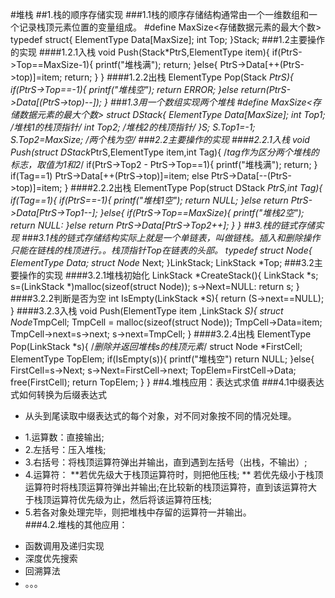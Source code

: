 #堆栈
##1.栈的顺序存储实现
###1.1栈的顺序存储结构通常由一个一维数组和一个记录栈顶元素位置的变量组成。
    #define MaxSize<存储数据元素的最大个数>
    typedef struct{
      ElementType Data[MaxSize];
      int Top;
    }Stack;
###1.2主要操作的实现
####1.2.1入栈
    void Push(Stack*PtrS,ElementType item){
      if(PtrS->Top==MaxSize-1){
        printf("堆栈满");
        return;
      }else{
        PtrS->Data[++(PtrS->top)]=item;
        return;
      }
    }
####1.2.2出栈
    ElementType Pop(Stack *PtrS){
      if(PtrS->Top==-1){
        printf("堆栈空");
        return ERROR;
      }else return(PtrS->Data[(PtrS->top)--]);
    }
###1.3用一个数组实现两个堆栈
    #define MaxSize<存储数据元素的最大个数>
    struct DStack{
      ElementType Data[MaxSize];
      int Top1;  /*堆栈1的栈顶指针*/
      int Top2;   /*堆栈2的栈顶指针*/
    }S;
    S.Top1=-1;
    S.Top2=MaxSize; /*两个栈为空*/
###2.2主要操作的实现
####2.2.1入栈
void Push(struct DStack*PtrS,ElementType item,int Tag){
  /*tag作为区分两个堆栈的标志，取值为1和2*/
  if(PtrS->Top2 - PtrS->Top==1){
    printf("堆栈满");
    return;
  }
  if(Tag==1)
    PtrS->Data[++(PtrS->top)]=item;
  else
    PtrS->Data[--(PtrS->top)]=item;
}
####2.2.2出栈
    ElementType Pop(struct DStack *PtrS,int Tag){
      if(Tag==1){
        if(PtrS==-1){
          printf("堆栈1空"); return NULL;
        }else return PtrS->Data[PtrS->Top1--];
      }else{
        if(PtrS->Top==MaxSize){
          printf("堆栈2空"); return NULL:
        }else return PtrS->Data[PtrS->Top2++];
      }
    }
##3.栈的链式存储实现
###3.1栈的链式存储结构实际上就是一个单链表，叫做链栈。插入和删除操作只能在链栈的栈顶进行。。栈顶指针Top在链表的头部。
    typedef struct Node{
      ElementType Data;
      struct Node* Next;
    }LinkStack;
    LinkStack *Top;
###3.2主要操作的实现
####3.2.1堆栈初始化
    LinkStack *CreateStack(){
      LinkStack *s;
      s=(LinkStack *)malloc(sizeof(struct Node));
      s->Next=NULL:
      return s;
    }
####3.2.2判断是否为空
    int IsEmpty(LinkStack *S){
      return (S->next==NULL);
    }
####3.2.3入栈
    void Push(ElementType item ,LinkStack *S){
      struct Node*TmpCell;
      TmpCell = malloc(sizeof(struct Node));
      TmpCell->Data=item;
      TmpCell->next=s->next;
      s->next=TmpCell;
    }
####3.2.4出栈
    ElementType Pop(LinkStack *s){
      /*删除并返回堆栈s的栈顶元素*/
      struct Node *FirstCell;
      ElementType TopElem;
      if(IsEmpty(s)){
        printf("堆栈空") return NULL;
      }else{
        FirstCell=s->Next;
        s->Next=FirstCell->next;
        TopElem=FirstCell->Data;
        free(FirstCell);
        return TopElem;
      }
    }
##4.堆栈应用：表达式求值
###4.1中缀表达式如何转换为后缀表达式
* 从头到尾读取中缀表达式的每个对象，对不同对象按不同的情况处理。
- 1.运算数：直接输出;
- 2.左括号：压入堆栈;
- 3.右括号：将栈顶运算符弹出并输出，直到遇到左括号（出栈，不输出）;
- 4.运算符：
**若优先级大于栈顶运算符时，则把他压栈;
** 若优先级小于栈顶运算符时将栈顶运算符弹出并输出;在比较新的栈顶运算符，直到该运算符大于栈顶运算符优先级为止，然后将该运算符压栈;
- 5.若各对象处理完毕，则把堆栈中存留的运算符一并输出。  
###4.2.堆栈的其他应用：
* 函数调用及递归实现
* 深度优先搜索
* 回溯算法
* 。。。
